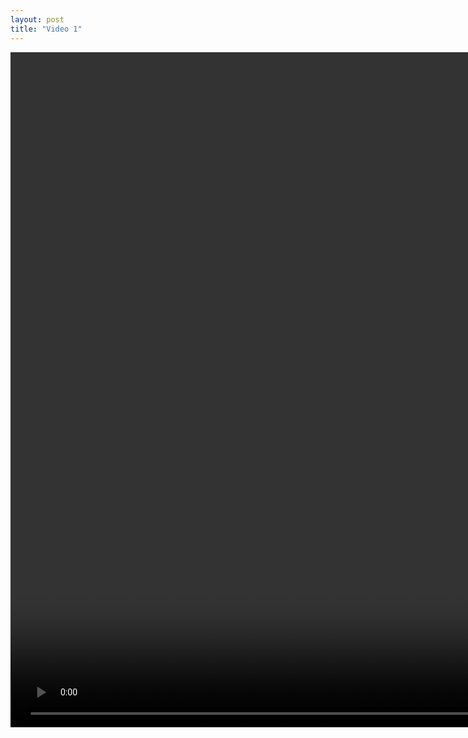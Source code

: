 ```yaml
---
layout: post
title: "Video 1"
---
```


<video width="1920" height="1080" controls>
  <source src="{{ site.baseurl }}/assets/videos/video1.mp4" type="video/mp4">
  Your browser does not support the video tag.
</video>
